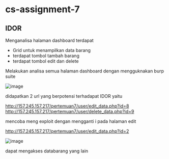# cs-assignment-7

## IDOR

Menganalisa halaman dashboard terdapat
- Grid untuk menampilkan data barang
- terdapat tombol tambah barang
- terdapat tombol edit dan delete

Melakukan analisa semua halaman dashboard dengan mengguknakan burp suite


![image](https://user-images.githubusercontent.com/6330046/189142548-fcda0905-c57b-439c-9cf5-ad45a1da5bb0.png)


didapatkan 2 url yang berpotensi terhadapat IDOR yaitu

http://157.245.157.217/pertemuan7/user/edit_data.php?id=8
http://157.245.157.217/pertemuan7/user/delete_data.php?id=9

mencoba meng exploit dengan mengganti i pada halaman edit

http://157.245.157.217/pertemuan7/user/edit_data.php?id=2


![image](https://user-images.githubusercontent.com/6330046/189142869-f92d4e18-bd61-4f08-80ca-0d8f0e1c2d6b.png)


dapat mengakses databarang yang lain
